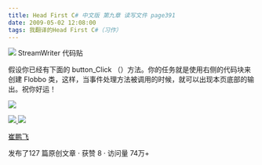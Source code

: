 ```yaml
---
title: Head First C# 中文版 第九章 读写文件 page391
date: 2009-05-02 12:08:00
tags: 我翻译的Head First C#（习作）
---
```

![](https://p-blog.csdn.net/images/p_blog_csdn_net/cuipengfei1/EntryImages/20090502/2009-05-02_11-59-07.jpg) StreamWriter  代码贴

  

假设你已经有下面的  button_Click  （）方法。你的任务就是使用右侧的代码块来创建  Flobbo
类，这样，当事件处理方法被调用的时候，就可以出现本页底部的输出。祝你好运！

  

![](https://p-blog.csdn.net/images/p_blog_csdn_net/cuipengfei1/EntryImages/20090502/2009-05-02_12-04-01.jpg)



[ ![](https://profile.csdnimg.cn/5/2/5/3_cuipengfei1)
![](https://g.csdnimg.cn/static/user-reg-year/1x/11.png)
](https://blog.csdn.net/cuipengfei1)

[ 崔鹏飞 ](https://blog.csdn.net/cuipengfei1)

发布了127 篇原创文章  ·  获赞 8  ·  访问量 74万+

